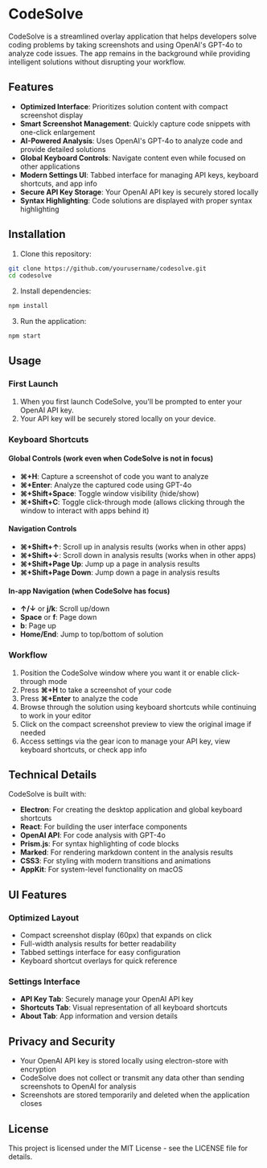 # CodeSolve

CodeSolve is a streamlined overlay application that helps developers solve coding problems by taking screenshots and using OpenAI's GPT-4o to analyze code issues. The app remains in the background while providing intelligent solutions without disrupting your workflow.

## Features

- **Optimized Interface**: Prioritizes solution content with compact screenshot display
- **Smart Screenshot Management**: Quickly capture code snippets with one-click enlargement
- **AI-Powered Analysis**: Uses OpenAI's GPT-4o to analyze code and provide detailed solutions
- **Global Keyboard Controls**: Navigate content even while focused on other applications
- **Modern Settings UI**: Tabbed interface for managing API keys, keyboard shortcuts, and app info
- **Secure API Key Storage**: Your OpenAI API key is securely stored locally
- **Syntax Highlighting**: Code solutions are displayed with proper syntax highlighting

## Installation

1. Clone this repository:
```bash
git clone https://github.com/yourusername/codesolve.git
cd codesolve
```

2. Install dependencies:
```bash
npm install
```

3. Run the application:
```bash
npm start
```

## Usage

### First Launch
1. When you first launch CodeSolve, you'll be prompted to enter your OpenAI API key.
2. Your API key will be securely stored locally on your device.

### Keyboard Shortcuts

#### Global Controls (work even when CodeSolve is not in focus)
- **⌘+H**: Capture a screenshot of code you want to analyze
- **⌘+Enter**: Analyze the captured code using GPT-4o
- **⌘+Shift+Space**: Toggle window visibility (hide/show)
- **⌘+Shift+C**: Toggle click-through mode (allows clicking through the window to interact with apps behind it)

#### Navigation Controls
- **⌘+Shift+↑**: Scroll up in analysis results (works when in other apps)
- **⌘+Shift+↓**: Scroll down in analysis results (works when in other apps)
- **⌘+Shift+Page Up**: Jump up a page in analysis results
- **⌘+Shift+Page Down**: Jump down a page in analysis results

#### In-app Navigation (when CodeSolve has focus)
- **↑/↓** or **j/k**: Scroll up/down
- **Space** or **f**: Page down
- **b**: Page up
- **Home/End**: Jump to top/bottom of solution

### Workflow
1. Position the CodeSolve window where you want it or enable click-through mode
2. Press **⌘+H** to take a screenshot of your code
3. Press **⌘+Enter** to analyze the code
4. Browse through the solution using keyboard shortcuts while continuing to work in your editor
5. Click on the compact screenshot preview to view the original image if needed
6. Access settings via the gear icon to manage your API key, view keyboard shortcuts, or check app info

## Technical Details

CodeSolve is built with:
- **Electron**: For creating the desktop application and global keyboard shortcuts
- **React**: For building the user interface components
- **OpenAI API**: For code analysis with GPT-4o
- **Prism.js**: For syntax highlighting of code blocks
- **Marked**: For rendering markdown content in the analysis results
- **CSS3**: For styling with modern transitions and animations
- **AppKit**: For system-level functionality on macOS

## UI Features

### Optimized Layout
- Compact screenshot display (60px) that expands on click
- Full-width analysis results for better readability
- Tabbed settings interface for easy configuration
- Keyboard shortcut overlays for quick reference

### Settings Interface
- **API Key Tab**: Securely manage your OpenAI API key
- **Shortcuts Tab**: Visual representation of all keyboard shortcuts
- **About Tab**: App information and version details

## Privacy and Security

- Your OpenAI API key is stored locally using electron-store with encryption
- CodeSolve does not collect or transmit any data other than sending screenshots to OpenAI for analysis
- Screenshots are stored temporarily and deleted when the application closes

## License

This project is licensed under the MIT License - see the LICENSE file for details.
